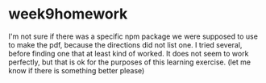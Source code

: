 # week9homework

I'm not sure if there was a specific npm package we were supposed to use to make the pdf, because the directions did not list one. I tried several, before finding one that at least kind of worked. It does not seem to work perfectly, but that is ok for the purposes of this learning exercise. (let me know if there is something better please)